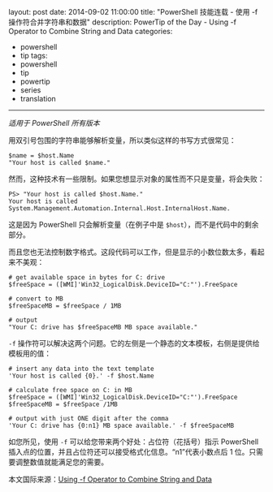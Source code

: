 ﻿layout: post
date: 2014-09-02 11:00:00
title: "PowerShell 技能连载 - 使用 -f 操作符合并字符串和数据"
description: PowerTip of the Day - Using -f Operator to Combine String and Data
categories:
- powershell
- tip
tags:
- powershell
- tip
- powertip
- series
- translation
---
_适用于 PowerShell 所有版本_

用双引号包围的字符串能够解析变量，所以类似这样的书写方式很常见：

    $name = $host.Name
    "Your host is called $name." 

然而，这种技术有一些限制。如果您想显示对象的属性而不只是变量，将会失败：

    PS> "Your host is called $host.Name."
    Your host is called System.Management.Automation.Internal.Host.InternalHost.Name. 

这是因为 PowerShell 只会解析变量（在例子中是 `$host`），而不是代码中的剩余部分。

而且您也无法控制数字格式。这段代码可以工作，但是显示的小数位数太多，看起来不美观：

    # get available space in bytes for C: drive
    $freeSpace = ([WMI]'Win32_LogicalDisk.DeviceID="C:"').FreeSpace
    
    # convert to MB
    $freeSpaceMB = $freeSpace / 1MB
    
    # output
    "Your C: drive has $freeSpaceMB MB space available." 

`-f` 操作符可以解决这两个问题。它的左侧是一个静态的文本模板，右侧是提供给模板用的值：

    # insert any data into the text template
    'Your host is called {0}.' -f $host.Name 
    
    # calculate free space on C: in MB
    $freeSpace = ([WMI]'Win32_LogicalDisk.DeviceID="C:"').FreeSpace
    $freeSpaceMB = $freeSpace /1MB
    
    # output with just ONE digit after the comma
    'Your C: drive has {0:n1} MB space available.' -f $freeSpaceMB

如您所见，使用 `-f` 可以给您带来两个好处：占位符（花括号）指示 PowerShell 插入点的位置，并且占位符还可以接受格式化信息。“n1”代表小数点后 1 位。只需要调整数值就能满足您的需要。

<!--more-->
本文国际来源：[Using -f Operator to Combine String and Data](http://community.idera.com/powershell/powertips/b/tips/posts/using-f-operator-to-combine-string-and-data)
